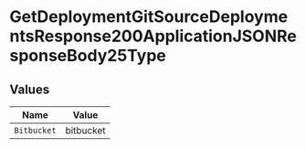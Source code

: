 # GetDeploymentGitSourceDeploymentsResponse200ApplicationJSONResponseBody25Type


## Values

| Name        | Value       |
| ----------- | ----------- |
| `Bitbucket` | bitbucket   |